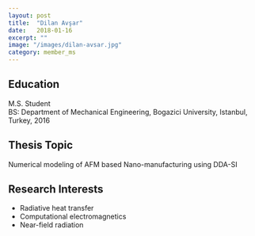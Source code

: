 ```yaml
---
layout: post
title:  "Dilan Avşar"
date:   2018-01-16
excerpt: ""
image: "/images/dilan-avsar.jpg"
category: member_ms
---
```


## Education
M.S. Student <br>
BS: Department of Mechanical Engineering, Bogazici University, Istanbul, Turkey, 2016    <br>

## Thesis Topic
Numerical modeling of AFM based Nano-manufacturing using DDA-SI

## Research Interests
- Radiative heat transfer
- Computational electromagnetics
- Near-field radiation
